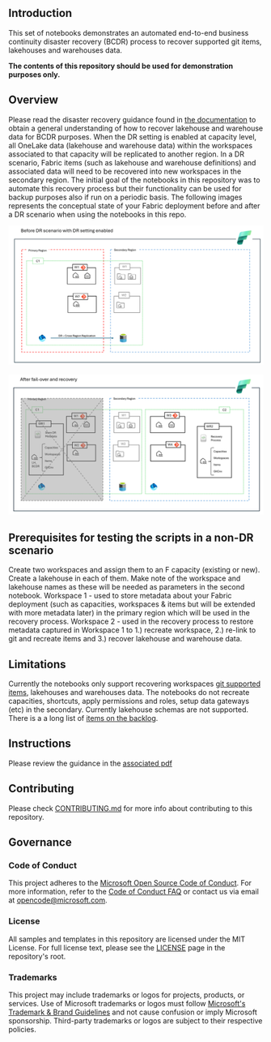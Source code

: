## Introduction

This set of notebooks demonstrates an automated end-to-end business continuity disaster recovery (BCDR) process to recover supported git items, lakehouses and warehouses data.

<b>The contents of this repository should be used for demonstration purposes only.</b>

## Overview
Please read the disaster recovery guidance found in <a href="https://learn.microsoft.com/en-us/fabric/security/experience-specific-guidance">the documentation</a> to obtain a general understanding of how to recover lakehouse and warehouse data for BCDR purposes.
When the DR setting is enabled at capacity level, all OneLake data (lakehouse and warehouse data) within the workspaces associated to that capacity will be replicated to another region. 
In a DR scenario, Fabric items (such as lakehouse and warehouse definitions) and associated data will need to be recovered into new workspaces in the secondary region. The initial goal of the notebooks in this repository was to automate this recovery process but their functionality can be used for backup purposes also if run on a periodic basis. 
The following images represents the conceptual state of your Fabric deployment before and after a DR scenario when using the notebooks in this repo.
<div>
<img src="../media/beforeDR.png" width="650"/>&nbsp;<img src="../media/afterDR2.png" width="650"/>
</div>

## Prerequisites for testing the scripts in a non-DR scenario
Create two workspaces and assign them to an F capacity (existing or new). Create a lakehouse in each of them. Make note of the workspace and lakehouse names as these will be needed as parameters in the second notebook. 
Workspace 1 - used to store metadata about your Fabric deployment (such as capacities, workspaces & items but will be extended with more metadata later) in the primary region which will be used in the recovery process. 
Workspace 2 - used in the recovery process to restore metadata captured in Workspace 1 to 1.) recreate workspace, 2.) re-link to git and recreate items and 3.) recover lakehouse and warehouse data.   

## Limitations
Currently the notebooks only support recovering workspaces [git supported items](https://learn.microsoft.com/en-us/fabric/cicd/git-integration/intro-to-git-integration#supported-items), lakehouses and warehouses data.
The notebooks do not recreate capacities, shortcuts, apply permissions and roles, setup data gateways (etc) in the secondary. Currently lakehouse schemas are not supported. There is a a long list of [items on the backlog](https://dev.azure.com/nihurt/FabricBCDR/_workitems/recentlyupdated/). 

## Instructions
Please review the guidance in the [associated pdf](./Fabric%20BCDR%20Accelerator%20User%20Guide.pdf)

## Contributing

Please check [CONTRIBUTING.md](./CONTRIBUTING.md) for more info about contributing to this repository.

## Governance

### Code of Conduct

This project adheres to the [Microsoft Open Source Code of Conduct](https://opensource.microsoft.com/codeofconduct/). For more information, refer to the [Code of Conduct FAQ](https://opensource.microsoft.com/codeofconduct/faq/) or contact us via email at [opencode@microsoft.com](mailto:opencode@microsoft.com).

### License

All samples and templates in this repository are licensed under the MIT License. For full license text, please see the [LICENSE](./LICENSE.md) page in the repository's root.

### Trademarks

This project may include trademarks or logos for projects, products, or services. Use of Microsoft trademarks or logos must follow [Microsoft's Trademark & Brand Guidelines](https://www.microsoft.com/en-us/legal/intellectualproperty/trademarks/usage/general) and not cause confusion or imply Microsoft sponsorship. Third-party trademarks or logos are subject to their respective policies.
